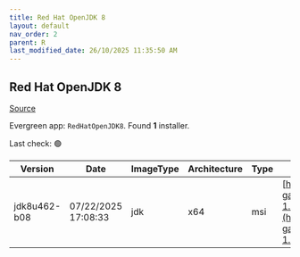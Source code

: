 ```yaml
---
title: Red Hat OpenJDK 8
layout: default
nav_order: 2
parent: R
last_modified_date: 26/10/2025 11:35:50 AM
---
```


## Red Hat OpenJDK 8

[Source](https://developers.redhat.com/products/openjdk/overview)

Evergreen app: `RedHatOpenJDK8`. Found **1** installer.

Last check: 🟢

| Version      | Date                | ImageType | Architecture | Type | URI                                                                                                                                                                                                                                                                        |
| ------------ | ------------------- | --------- | ------------ | ---- | -------------------------------------------------------------------------------------------------------------------------------------------------------------------------------------------------------------------------------------------------------------------------- |
| jdk8u462-b08 | 07/22/2025 17:08:33 | jdk       | x64          | msi  | [https://developers.redhat.com/content-gateway/file/pub/openjdk/adoptium/July_2025/java-1.8.0-openjdk-1.8.0.462.b08-2.win.x86_64.msi](https://developers.redhat.com/content-gateway/file/pub/openjdk/adoptium/July_2025/java-1.8.0-openjdk-1.8.0.462.b08-2.win.x86_64.msi) |
